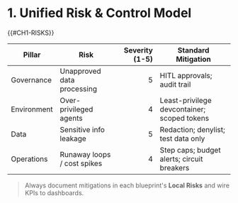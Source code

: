 # 1. Unified Risk & Control Model
{{#CH1-RISKS}}

| Pillar | Risk | Severity (1-5) | Standard Mitigation |
|---|---|---:|---|
| Governance | Unapproved data processing | 5 | HITL approvals; audit trail |
| Environment | Over-privileged agents | 4 | Least-privilege devcontainer; scoped tokens |
| Data | Sensitive info leakage | 5 | Redaction; denylist; test data only |
| Operations | Runaway loops / cost spikes | 4 | Step caps; budget alerts; circuit breakers |

> Always document mitigations in each blueprint's **Local Risks** and wire KPIs to dashboards.


